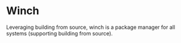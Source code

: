 # Winch

Leveraging building from source, winch is a package manager for all systems (supporting building from source).
